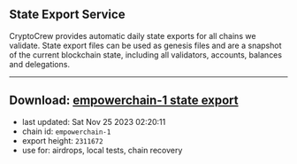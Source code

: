 ## State Export Service
CryptoCrew provides automatic daily state exports for all chains we validate. State export files can be used as genesis files and are a snapshot of the current blockchain state, including all validators, accounts, balances and delegations.

---
**Download: [empowerchain-1 state export](https://dl.ccvalidators.com/SERVICE/empowerchain/empowerchain-1_export_2311672.json)**
---

- last updated: Sat Nov 25 2023 02:20:11
- chain id: `empowerchain-1`
- export height: `2311672`
- use for: airdrops, local tests, chain recovery
